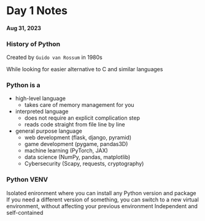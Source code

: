 # Day 1 Notes 
#### Aug 31, 2023

### History of Python

Created by `Guido van Rossum` in 1980s

While looking for easier alternative to C and similar languages

### Python is a 

- high-level language
  - takes care of memory management for you
- interpreted language
  - does not require an explicit complication step
  - reads code straight from file line by line
- general purpose language
  - web development (flask, django, pyramid)
  - game development (pygame, pandas3D)
  - machine learning (PyTorch, JAX)
  - data science (NumPy, pandas, matplotlib)
  - Cybersecurity (Scapy, requests, cryptography)

### Python VENV

Isolated enironment where you can install any Python version and package
If you need a different version of something, you can switch to a new virtual environment, without affecting your previous environment
Independent and self-contained
